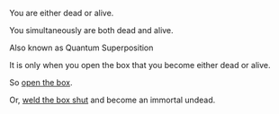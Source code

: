You are either dead or alive.

You simultaneously are both dead and alive.

Also known as Quantum Superposition

It is only when you open the box that you become either dead or alive.

So [open the box](dead-or-alive/dead-or-alive.md).

Or, [weld the box shut](undead/undead.md) and become an immortal undead.
